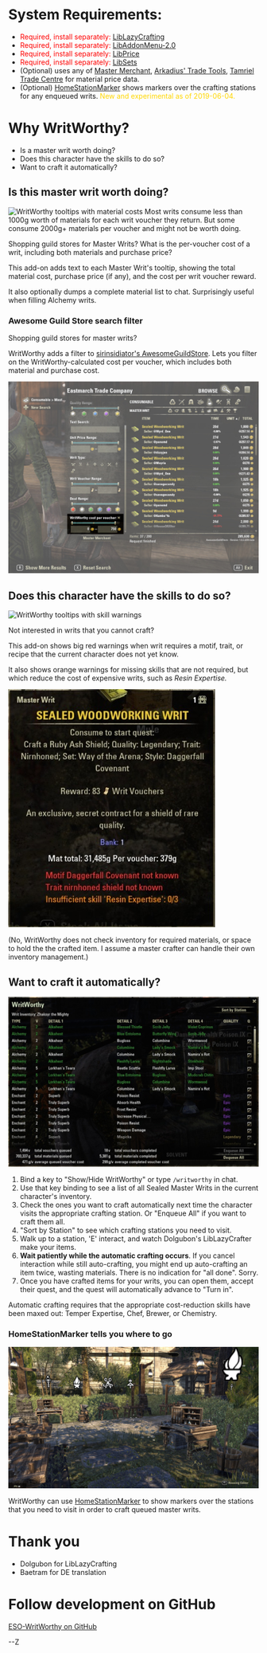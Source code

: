 # System Requirements:

- <font color="red">Required, install separately:</font> [LibLazyCrafting](https://www.esoui.com/downloads/info1594-LibLazyCrafting.html)
- <font color="red">Required, install separately:</font> [LibAddonMenu-2.0](https://www.esoui.com/downloads/info7-LibAddonMenu.html)
- <font color="red">Required, install separately:</font> [LibPrice](https://www.esoui.com/downloads/info2204-LibPrice.html)
- <font color="red">Required, install separately:</font> [LibSets](https://www.esoui.com/downloads/info2241-LibSets.html)
- (Optional) uses any of [Master Merchant](https://www.esoui.com/downloads/info928-MasterMerchant.html), [Arkadius' Trade Tools](https://www.esoui.com/downloads/info1752-ArkadiusTradeTools.html), [Tamriel Trade Centre](https://www.esoui.com/downloads/info1245-TamrielTradeCentre.html) for material price data.
- (Optional) [HomeStationMarker](https://www.esoui.com/downloads/info2396-HomeStationMarker.html) shows markers over the crafting stations for any enqueued writs.  <font color="Gold">New and experimental as of 2019-06-04.</font>

# Why WritWorthy?

- Is a master writ worth doing?
- Does this character have the skills to do so?
- Want to craft it automatically?

## Is this master writ worth doing?

![WritWorthy tooltips with material costs](doc/img/ww_big.jpg)
Most writs consume less than 1000g worth of materials for each writ voucher they return.  But some consume 2000g+ materials per voucher and might not be worth doing.

Shopping guild stores for Master Writs? What is the per-voucher cost of a writ, including both materials and purchase price?

This add-on adds text to each Master Writ's tooltip, showing the total material cost, purchase price (if any), and the cost per writ voucher reward.

It also optionally dumps a complete material list to chat. Surprisingly useful when filling Alchemy writs.

### Awesome Guild Store search filter

Shopping guild stores for master writs?

WritWorthy adds a filter to [sirinsidiator's AwesomeGuildStore](https://esoui.com/downloads/info695-AwesomeGuildStore.html). Lets you filter on the WritWorthy-calculated cost per voucher, which includes both material and purchase cost.

![WritWorthy + Awesome Guild Store integration](doc/img/ww_ags.jpg)

## Does this character have the skills to do so?

![WritWorthy tooltips with skill warnings](doc/img/ww_warn.jpg)

Not interested in writs that you cannot craft?

This add-on shows big red warnings when writ requires a motif, trait, or recipe that the current character does not yet know.

It also shows orange warnings for missing skills that are not required, but which reduce the cost of expensive writs, such as _Resin Expertise._

![WritWorthy tooltips with orange skill warnings](doc/img/warning-temper-expertise.jpg)

(No, WritWorthy does not check inventory for required materials, or space to hold the the crafted item. I assume a master crafter can handle their own inventory management.)

## Want to craft it automatically?

![WritWorthy window. /writworthy to show](doc/img/window-partially-complete.jpg)
1. Bind a key to "Show/Hide WritWorthy" or type `/writworthy` in chat.
2. Use that key binding to see a list of all Sealed Master Writs in the current character's inventory.
3. Check the ones you want to craft automatically next time the character visits the appropriate crafting station. Or "Enqueue All" if you want to craft them all.
4. "Sort by Station" to see which crafting stations you need to visit.
5. Walk up to a station, 'E' interact, and watch Dolgubon's LibLazyCrafter make your items.
6. **Wait patiently while the automatic crafting occurs**. If you cancel interaction while still auto-crafting, you might end up auto-crafting an item twice, wasting materials. There is no indication for "all done". Sorry.
7. Once you have crafted items for your writs, you can open them, accept their quest, and the quest will automatically advance to "Turn in".

Automatic crafting requires that the appropriate cost-reduction skills have been maxed out: Temper Expertise, Chef, Brewer, or Chemistry.

### HomeStationMarker tells you where to go

![HomeStationMarker indicators over crafting stations](doc/img/hsm_stations_marked.jpg)

WritWorthy can use [HomeStationMarker](https://www.esoui.com/downloads/info2396-HomeStationMarker.html) to show markers over the stations that you need to visit in order to craft queued master writs.

# Thank you

- Dolgubon for LibLazyCrafting
- Baetram for DE translation

# Follow development on GitHub

[ESO-WritWorthy on GitHub](https://github.com/ziggr/ESO-WritWorthy)

--Z
